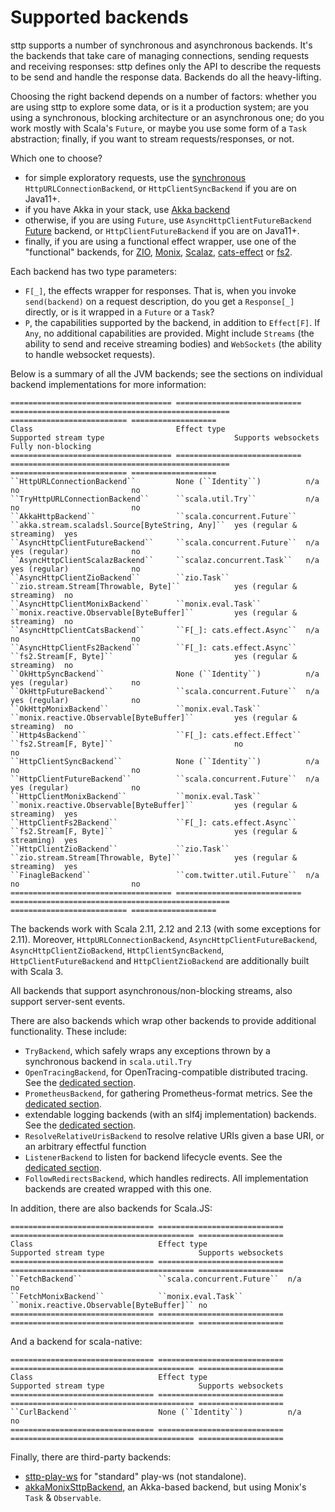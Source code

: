 # Supported backends

sttp supports a number of synchronous and asynchronous backends. It's the backends that take care of managing connections, sending requests and receiving responses: sttp defines only the API to describe the requests to be send and handle the response data. Backends do all the heavy-lifting.

Choosing the right backend depends on a number of factors: whether you are using sttp to explore some data, or is it a production system; are you using a synchronous, blocking architecture or an asynchronous one; do you work mostly with Scala's `Future`, or maybe you use some form of a `Task` abstraction; finally, if you want to stream requests/responses, or not.

Which one to choose?

* for simple exploratory requests, use the [synchronous](synchronous.md) `HttpURLConnectionBackend`, or `HttpClientSyncBackend` if you are on Java11+.
* if you have Akka in your stack, use [Akka backend](akka.md)
* otherwise, if you are using `Future`, use `AsyncHttpClientFutureBackend` [Future](future.md) backend, or `HttpClientFutureBackend` if you are on Java11+.
* finally, if you are using a functional effect wrapper, use one of the "functional" backends, for [ZIO](zio.md), [Monix](monix.md), [Scalaz](scalaz.md), [cats-effect](catseffect.md) or [fs2](fs2.md). 

Each backend has two type parameters:

* `F[_]`, the effects wrapper for responses. That is, when you invoke `send(backend)` on a request description, do you get a `Response[_]` directly, or is it wrapped in a `Future` or a `Task`?
* `P`, the capabilities supported by the backend, in addition to `Effect[F]`. If `Any`, no additional capabilities are provided. Might include `Streams` (the ability to send and receive streaming bodies) and `WebSockets` (the ability to handle websocket requests).

Below is a summary of all the JVM backends; see the sections on individual backend implementations for more information:

```eval_rst
==================================== ============================ ================================================= ========================== ===================
Class                                Effect type                  Supported stream type                             Supports websockets        Fully non-blocking
==================================== ============================ ================================================= ========================== ===================
``HttpURLConnectionBackend``         None (``Identity``)          n/a                                               no                         no
``TryHttpURLConnectionBackend``      ``scala.util.Try``           n/a                                               no                         no
``AkkaHttpBackend``                  ``scala.concurrent.Future``  ``akka.stream.scaladsl.Source[ByteString, Any]``  yes (regular & streaming)  yes
``AsyncHttpClientFutureBackend``     ``scala.concurrent.Future``  n/a                                               yes (regular)              no
``AsyncHttpClientScalazBackend``     ``scalaz.concurrent.Task``   n/a                                               yes (regular)              no
``AsyncHttpClientZioBackend``        ``zio.Task``                 ``zio.stream.Stream[Throwable, Byte]``            yes (regular & streaming)  no
``AsyncHttpClientMonixBackend``      ``monix.eval.Task``          ``monix.reactive.Observable[ByteBuffer]``         yes (regular & streaming)  no
``AsyncHttpClientCatsBackend``       ``F[_]: cats.effect.Async``  n/a                                               no                         no
``AsyncHttpClientFs2Backend``        ``F[_]: cats.effect.Async``  ``fs2.Stream[F, Byte]``                           yes (regular & streaming)  no
``OkHttpSyncBackend``                None (``Identity``)          n/a                                               yes (regular)              no
``OkHttpFutureBackend``              ``scala.concurrent.Future``  n/a                                               yes (regular)              no
``OkHttpMonixBackend``               ``monix.eval.Task``          ``monix.reactive.Observable[ByteBuffer]``         yes (regular & streaming)  no
``Http4sBackend``                    ``F[_]: cats.effect.Effect`` ``fs2.Stream[F, Byte]``                           no                         no
``HttpClientSyncBackend``            None (``Identity``)          n/a                                               no                         no
``HttpClientFutureBackend``          ``scala.concurrent.Future``  n/a                                               yes (regular)              no
``HttpClientMonixBackend``           ``monix.eval.Task``          ``monix.reactive.Observable[ByteBuffer]``         yes (regular & streaming)  yes
``HttpClientFs2Backend``             ``F[_]: cats.effect.Async``  ``fs2.Stream[F, Byte]``                           yes (regular & streaming)  yes
``HttpClientZioBackend``             ``zio.Task``                 ``zio.stream.Stream[Throwable, Byte]``            yes (regular & streaming)  yes
``FinagleBackend``                   ``com.twitter.util.Future``  n/a                                               no                         no
==================================== ============================ ================================================= ========================== ===================
```

The backends work with Scala 2.11, 2.12 and 2.13 (with some exceptions for 2.11). Moreover, `HttpURLConnectionBackend`, `AsyncHttpClientFutureBackend`, `AsyncHttpClientZioBackend`, `HttpClientSyncBackend`, `HttpClientFutureBackend` and `HttpClientZioBackend` are additionally built with Scala 3.

All backends that support asynchronous/non-blocking streams, also support server-sent events.

There are also backends which wrap other backends to provide additional functionality. These include:

* `TryBackend`, which safely wraps any exceptions thrown by a synchronous backend in `scala.util.Try`
* `OpenTracingBackend`, for OpenTracing-compatible distributed tracing. See the [dedicated section](wrappers/opentracing.md).
* `PrometheusBackend`, for gathering Prometheus-format metrics. See the [dedicated section](wrappers/prometheus.md).
* extendable logging backends (with an slf4j implementation) backends. See the [dedicated section](wrappers/logging.md).
* `ResolveRelativeUrisBackend` to resolve relative URIs given a base URI, or an arbitrary effectful function
* `ListenerBackend` to listen for backend lifecycle events. See the [dedicated section](wrappers/custom.md).
* `FollowRedirectsBackend`, which handles redirects. All implementation backends are created wrapped with this one.

In addition, there are also backends for Scala.JS:

```eval_rst
================================ ============================ ========================================= ===================
Class                            Effect type                  Supported stream type                     Supports websockets
================================ ============================ ========================================= ===================
``FetchBackend``                 ``scala.concurrent.Future``  n/a                                       no
``FetchMonixBackend``            ``monix.eval.Task``          ``monix.reactive.Observable[ByteBuffer]`` no
================================ ============================ ========================================= ===================
```

And a backend for scala-native:

```eval_rst
================================ ============================ ========================================= ===================
Class                            Effect type                  Supported stream type                     Supports websockets
================================ ============================ ========================================= ===================
``CurlBackend``                  None (``Identity``)          n/a                                       no
================================ ============================ ========================================= ===================
```

Finally, there are third-party backends:

* [sttp-play-ws](https://github.com/ragb/sttp-play-ws) for "standard" play-ws (not standalone).
* [akkaMonixSttpBackend](https://github.com/fullfacing/akkaMonixSttpBackend), an Akka-based backend, but using Monix's `Task` & `Observable`.
